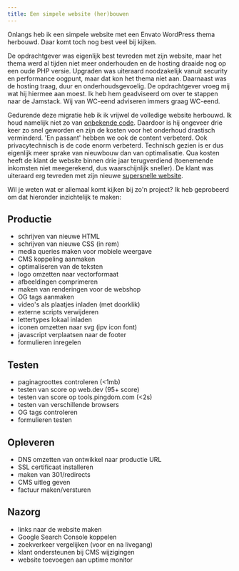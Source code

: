 ```yaml
---
title: Een simpele website (her)bouwen
---
```


Onlangs heb ik een simpele website met een Envato WordPress thema herbouwd. Daar komt toch nog best veel bij kijken.

De opdrachtgever was eigenlijk best tevreden met zijn website, maar het thema werd al tijden niet meer onderhouden en de hosting draaide nog op een oude PHP versie. Upgraden was uiteraard noodzakelijk vanuit security en performance oogpunt, maar dat kon het thema niet aan. Daarnaast was de hosting traag, duur en onderhoudsgevoelig. De opdrachtgever vroeg mij wat hij hiermee aan moest. Ik heb hem geadviseerd om over te stappen naar de Jamstack. Wij van WC-eend adviseren immers graag WC-eend.

Gedurende deze migratie heb ik ik vrijwel de volledige website herbouwd. Ik houd namelijk niet zo van [onbekende code](/blog/code-warriors). Daardoor is hij ongeveer drie keer zo snel geworden en zijn de kosten voor het onderhoud drastisch verminderd. 'En passant' hebben we ook de content verbeterd. Ook privacytechnisch is de code enorm verbeterd. Technisch gezien is er dus eigenlijk meer sprake van nieuwbouw dan van optimalisatie. Qua kosten heeft de klant de website binnen drie jaar terugverdiend (toenemende inkomsten niet meegerekend, dus waarschijnlijk sneller). De klant was uiteraard erg tevreden met zijn nieuwe [supersnelle website](/blog/websites-that-load-instantly).

Wil je weten wat er allemaal komt kijken bij zo'n project? Ik heb geprobeerd om dat hieronder inzichtelijk te maken:

## Productie

- schrijven van nieuwe HTML
- schrijven van nieuwe CSS (in rem)
- media queries maken voor mobiele weergave
- CMS koppeling aanmaken
- optimaliseren van de teksten
- logo omzetten naar vectorformaat
- afbeeldingen comprimeren
- maken van renderingen voor de webshop
- OG tags aanmaken
- video's als plaatjes inladen (met doorklik)
- externe scripts verwijderen
- lettertypes lokaal inladen
- iconen omzetten naar svg (ipv icon font)
- javascript verplaatsen naar de footer
- formulieren inregelen

## Testen

- paginagroottes controleren (<1mb)
- testen van score op web.dev (95+ score)
- testen van score op tools.pingdom.com (<2s)
- testen van verschillende browsers
- OG tags controleren
- formulieren testen

## Opleveren

- DNS omzetten van ontwikkel naar productie URL
- SSL certificaat installeren
- maken van 301/redirects
- CMS uitleg geven
- factuur maken/versturen

## Nazorg

- links naar de website maken
- Google Search Console koppelen
- zoekverkeer vergelijken (voor en na livegang)
- klant ondersteunen bij CMS wijzigingen
- website toevoegen aan uptime monitor